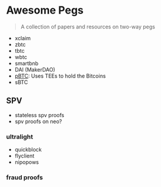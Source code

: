 # Awesome Pegs
> A collection of papers and resources on two-way pegs

- xclaim
- zbtc
- tbtc
- wbtc
- smartbnb
- DAI (MakerDAO)
- [pBTC](https://medium.com/provable/introducing-ptokens-provable-portable-pegged-70911e200933): Uses TEEs to hold the Bitcoins
- sBTC


## SPV
- stateless spv proofs
- spv proofs on neo?

### ultralight
- quickblock
- flyclient
- nipopows

### fraud proofs
